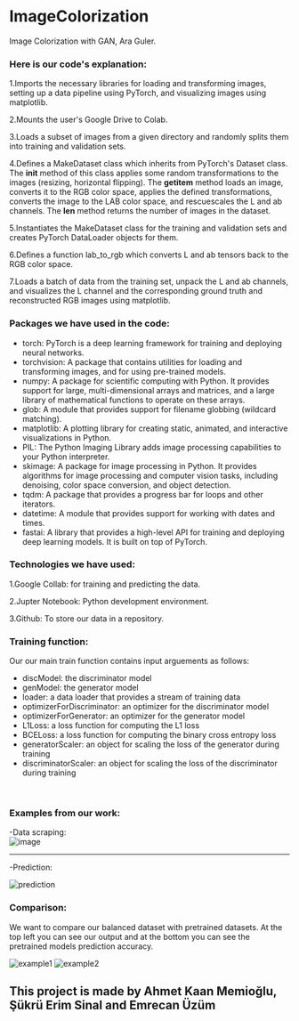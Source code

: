 # ImageColorization
Image Colorization with GAN, Ara Guler. 

### Here is our code's explanation:

1.Imports the necessary libraries for loading and transforming images, setting up a data pipeline using PyTorch, and visualizing images using matplotlib.

2.Mounts the user's Google Drive to Colab.

3.Loads a subset of images from a given directory and randomly splits them into training and validation sets.

4.Defines a MakeDataset class which inherits from PyTorch's Dataset class. The __init__ method of this class applies some random transformations to the images (resizing, horizontal flipping). The __getitem__ method loads an image, converts it to the RGB color space, applies the defined transformations, converts the image to the LAB color space, and rescuescales the L and ab channels. The __len__ method returns the number of images in the dataset.

5.Instantiates the MakeDataset class for the training and validation sets and creates PyTorch DataLoader objects for them.

6.Defines a function lab_to_rgb which converts L and ab tensors back to the RGB color space.

7.Loads a batch of data from the training set, unpack the L and ab channels, and visualizes the L channel and the corresponding ground truth and reconstructed RGB images using matplotlib.

### Packages we have used in the code:

- torch: PyTorch is a deep learning framework for training and deploying neural networks.
- torchvision: A package that contains utilities for loading and transforming images, and for using pre-trained models.
- numpy: A package for scientific computing with Python. It provides support for large, multi-dimensional arrays and matrices, and a large library of mathematical functions to operate on these arrays.
- glob: A module that provides support for filename globbing (wildcard matching).
- matplotlib: A plotting library for creating static, animated, and interactive visualizations in Python.
- PIL: The Python Imaging Library adds image processing capabilities to your Python interpreter.
- skimage: A package for image processing in Python. It provides algorithms for image processing and computer vision tasks, including denoising, color space conversion, and object detection.
- tqdm: A package that provides a progress bar for loops and other iterators.
- datetime: A module that provides support for working with dates and times.
- fastai: A library that provides a high-level API for training and deploying deep learning models. It is built on top of PyTorch.

### Technologies we have used:

1.Google Collab: for training and predicting the data.

2.Jupter Notebook: Python development environment.

3.Github: To store our data in a repository.

### Training function:

Our our main train function contains input arguements as
follows:

- discModel: the discriminator model
- genModel: the generator model
- loader: a data loader that provides a stream of training data
- optimizerForDiscriminator: an optimizer for the discriminator
model
- optimizerForGenerator: an optimizer for the generator model
- L1Loss: a loss function for computing the L1 loss
- BCELoss: a loss function for computing the binary cross
entropy loss
- generatorScaler: an object for scaling the loss of the generator
during training
- discriminatorScaler: an object for scaling the loss of the
discriminator during training
<br>

### Examples from our work:

-Data scraping:
<br>
![image](https://user-images.githubusercontent.com/73427323/236674856-c568ea4b-e488-48d5-ae1d-309050c1d1fa.png)
<hr>
-Prediction:
<br>


![prediction](https://user-images.githubusercontent.com/73427323/236674870-fb39f40e-effd-466e-a6fd-8c63aabcbaa0.png)

### Comparison:
We want to compare our balanced dataset with pretrained datasets. At the top left you can see our output and at the bottom you can see the pretrained models prediction accuracy.
<br>


![example1](https://user-images.githubusercontent.com/73427323/236674961-e45f72b5-f96b-4d84-a00a-0aee0c37fc15.png)
![example2](https://user-images.githubusercontent.com/73427323/236674963-26e7e5b0-8c09-4230-aa19-7aa6748b1e1b.png)


## This project is made by Ahmet Kaan Memioğlu, Şükrü Erim Sinal and Emrecan Üzüm
